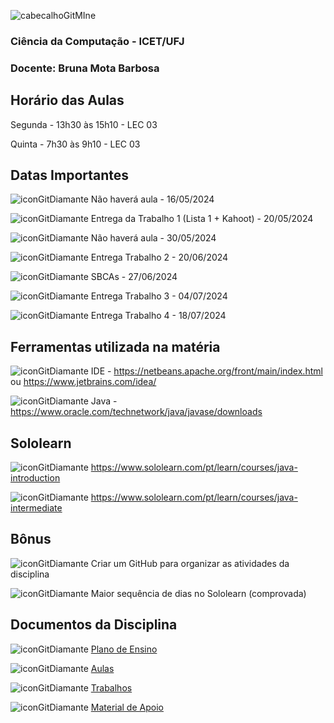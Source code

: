 ![cabecalhoGitMIne](https://github.com/brunamota/POO/assets/66503956/3e1694db-2de1-41c8-976e-b1f2035c0a84)

### Ciência da Computação - ICET/UFJ
### Docente: Bruna Mota Barbosa

## Horário das Aulas

Segunda - 13h30 às 15h10 - LEC 03

Quinta - 7h30 às 9h10 - LEC 03

## Datas Importantes

![iconGitDiamante](https://github.com/brunamota/POO/assets/66503956/34435c36-5365-4a70-b7b3-bb9fba8a2a74) Não haverá aula - 16/05/2024

![iconGitDiamante](https://github.com/brunamota/POO/assets/66503956/34435c36-5365-4a70-b7b3-bb9fba8a2a74) Entrega da Trabalho 1 (Lista 1 + Kahoot) - 20/05/2024

![iconGitDiamante](https://github.com/brunamota/POO/assets/66503956/34435c36-5365-4a70-b7b3-bb9fba8a2a74) Não haverá aula - 30/05/2024

![iconGitDiamante](https://github.com/brunamota/POO/assets/66503956/34435c36-5365-4a70-b7b3-bb9fba8a2a74) Entrega Trabalho 2 - 20/06/2024

![iconGitDiamante](https://github.com/brunamota/POO/assets/66503956/34435c36-5365-4a70-b7b3-bb9fba8a2a74) SBCAs - 27/06/2024

![iconGitDiamante](https://github.com/brunamota/POO/assets/66503956/34435c36-5365-4a70-b7b3-bb9fba8a2a74) Entrega Trabalho 3 - 04/07/2024

![iconGitDiamante](https://github.com/brunamota/POO/assets/66503956/34435c36-5365-4a70-b7b3-bb9fba8a2a74) Entrega Trabalho 4 - 18/07/2024

## Ferramentas utilizada na matéria

![iconGitDiamante](https://github.com/brunamota/POO/assets/66503956/34435c36-5365-4a70-b7b3-bb9fba8a2a74) IDE - https://netbeans.apache.org/front/main/index.html ou https://www.jetbrains.com/idea/

![iconGitDiamante](https://github.com/brunamota/POO/assets/66503956/34435c36-5365-4a70-b7b3-bb9fba8a2a74) Java - https://www.oracle.com/technetwork/java/javase/downloads

## Sololearn

![iconGitDiamante](https://github.com/brunamota/POO/assets/66503956/34435c36-5365-4a70-b7b3-bb9fba8a2a74) https://www.sololearn.com/pt/learn/courses/java-introduction

![iconGitDiamante](https://github.com/brunamota/POO/assets/66503956/34435c36-5365-4a70-b7b3-bb9fba8a2a74) https://www.sololearn.com/pt/learn/courses/java-intermediate

## Bônus
![iconGitDiamante](https://github.com/brunamota/POO/assets/66503956/34435c36-5365-4a70-b7b3-bb9fba8a2a74) Criar um GitHub para organizar as atividades da disciplina

![iconGitDiamante](https://github.com/brunamota/POO/assets/66503956/34435c36-5365-4a70-b7b3-bb9fba8a2a74) Maior sequência de dias no Sololearn (comprovada)

## Documentos da Disciplina

![iconGitDiamante](https://github.com/brunamota/POO/assets/66503956/b8344b25-f1a8-418a-905c-9dc41d2a85d5) [Plano de Ensino](https://github.com/brunamota/POO/files/15017784/Plano.de.Ensino.POO.-.01_2024.pdf)

![iconGitDiamante](https://github.com/brunamota/POO/assets/66503956/cef9c66b-7539-4c12-9161-4151f7d31bfa) [Aulas](https://github.com/brunamota/POO/blob/main/Aulas.md)

![iconGitDiamante](https://github.com/brunamota/POO/assets/66503956/cef9c66b-7539-4c12-9161-4151f7d31bfa) [Trabalhos](https://github.com/brunamota/POO/blob/main/Trabalhos.md)

![iconGitDiamante](https://github.com/brunamota/POO/assets/66503956/cef9c66b-7539-4c12-9161-4151f7d31bfa) [Material de Apoio](https://github.com/brunamota/POO/files/15018020/Conteudo_POO.pdf)
